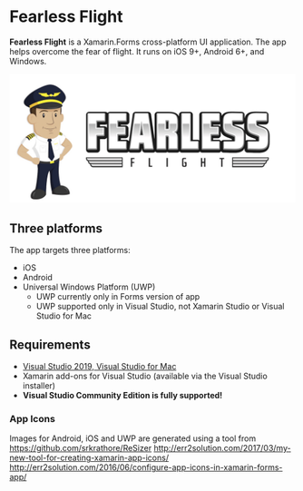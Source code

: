 # Fearless Flight

**Fearless Flight** is a Xamarin.Forms cross-platform UI application. The app helps overcome the fear of flight. It runs on iOS 9+, Android 6+, and Windows.

 ![](./assets/fearless_flight_avatar_title.png)

## Three platforms
The app targets three platforms:
* iOS
* Android
* Universal Windows Platform (UWP)
    * UWP currently only in Forms version of app
    * UWP supported only in Visual Studio, not Xamarin Studio or Visual Studio for Mac
    
## Requirements
* [Visual Studio 2019, Visual Studio for Mac](https://www.visualstudio.com/)
* Xamarin add-ons for Visual Studio (available via the Visual Studio installer)
* **Visual Studio Community Edition is fully supported!**

### App Icons
Images for Android, iOS and UWP are generated using a tool from https://github.com/srkrathore/ReSizer
http://err2solution.com/2017/03/my-new-tool-for-creating-xamarin-app-icons/
http://err2solution.com/2016/06/configure-app-icons-in-xamarin-forms-app/